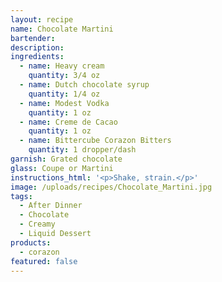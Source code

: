 ```yaml
---
layout: recipe
name: Chocolate Martini
bartender:
description:
ingredients:
  - name: Heavy cream
    quantity: 3/4 oz
  - name: Dutch chocolate syrup
    quantity: 1/4 oz
  - name: Modest Vodka
    quantity: 1 oz
  - name: Creme de Cacao
    quantity: 1 oz
  - name: Bittercube Corazon Bitters
    quantity: 1 dropper/dash
garnish: Grated chocolate
glass: Coupe or Martini
instructions_html: '<p>Shake, strain.</p>'
image: /uploads/recipes/Chocolate_Martini.jpg
tags:
  - After Dinner
  - Chocolate
  - Creamy
  - Liquid Dessert
products:
  - corazon
featured: false
---
```



